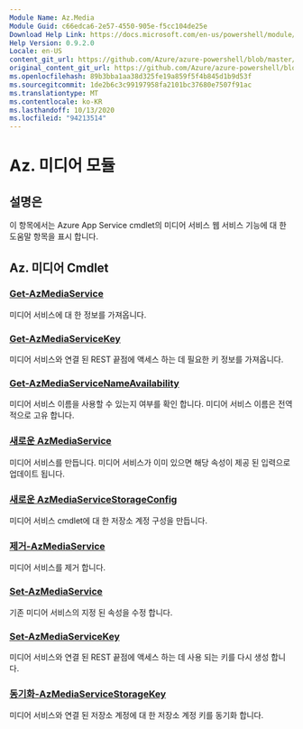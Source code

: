 ```yaml
---
Module Name: Az.Media
Module Guid: c66edca6-2e57-4550-905e-f5cc104de25e
Download Help Link: https://docs.microsoft.com/en-us/powershell/module/az.media
Help Version: 0.9.2.0
Locale: en-US
content_git_url: https://github.com/Azure/azure-powershell/blob/master/src/Media/Media/help/Az.Media.md
original_content_git_url: https://github.com/Azure/azure-powershell/blob/master/src/Media/Media/help/Az.Media.md
ms.openlocfilehash: 89b3bba1aa38d325fe19a859f5f4b845d1b9d53f
ms.sourcegitcommit: 1de2b6c3c99197958fa2101bc37680e7507f91ac
ms.translationtype: MT
ms.contentlocale: ko-KR
ms.lasthandoff: 10/13/2020
ms.locfileid: "94213514"
---
```

# Az. 미디어 모듈
## 설명은
이 항목에서는 Azure App Service cmdlet의 미디어 서비스 웹 서비스 기능에 대 한 도움말 항목을 표시 합니다.

## Az. 미디어 Cmdlet
### [Get-AzMediaService](Get-AzMediaService.md)
미디어 서비스에 대 한 정보를 가져옵니다.

### [Get-AzMediaServiceKey](Get-AzMediaServiceKey.md)
미디어 서비스와 연결 된 REST 끝점에 액세스 하는 데 필요한 키 정보를 가져옵니다.

### [Get-AzMediaServiceNameAvailability](Get-AzMediaServiceNameAvailability.md)
미디어 서비스 이름을 사용할 수 있는지 여부를 확인 합니다.
미디어 서비스 이름은 전역적으로 고유 합니다.

### [새로운 AzMediaService](New-AzMediaService.md)
미디어 서비스를 만듭니다. 미디어 서비스가 이미 있으면 해당 속성이 제공 된 입력으로 업데이트 됩니다.

### [새로운 AzMediaServiceStorageConfig](New-AzMediaServiceStorageConfig.md)
미디어 서비스 cmdlet에 대 한 저장소 계정 구성을 만듭니다.

### [제거-AzMediaService](Remove-AzMediaService.md)
미디어 서비스를 제거 합니다.

### [Set-AzMediaService](Set-AzMediaService.md)
기존 미디어 서비스의 지정 된 속성을 수정 합니다.

### [Set-AzMediaServiceKey](Set-AzMediaServiceKey.md)
미디어 서비스와 연결 된 REST 끝점에 액세스 하는 데 사용 되는 키를 다시 생성 합니다.

### [동기화-AzMediaServiceStorageKey](Sync-AzMediaServiceStorageKey.md)
미디어 서비스와 연결 된 저장소 계정에 대 한 저장소 계정 키를 동기화 합니다.

